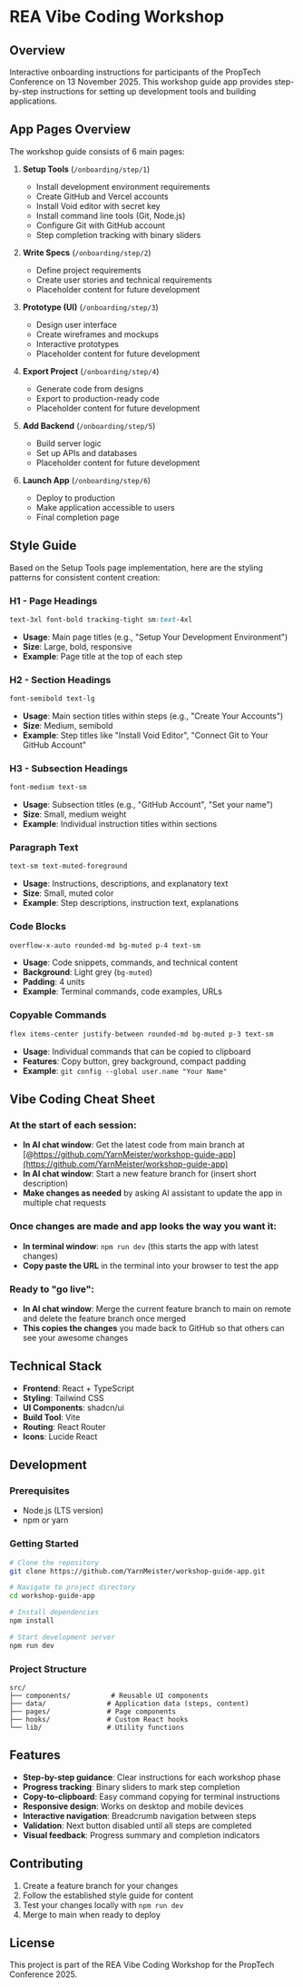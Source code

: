 # REA Vibe Coding Workshop

## Overview
Interactive onboarding instructions for participants of the PropTech Conference on 13 November 2025. This workshop guide app provides step-by-step instructions for setting up development tools and building applications.

## App Pages Overview

The workshop guide consists of 6 main pages:

1. **Setup Tools** (`/onboarding/step/1`)
   - Install development environment requirements
   - Create GitHub and Vercel accounts
   - Install Void editor with secret key
   - Install command line tools (Git, Node.js)
   - Configure Git with GitHub account
   - Step completion tracking with binary sliders

2. **Write Specs** (`/onboarding/step/2`)
   - Define project requirements
   - Create user stories and technical requirements
   - Placeholder content for future development

3. **Prototype (UI)** (`/onboarding/step/3`)
   - Design user interface
   - Create wireframes and mockups
   - Interactive prototypes
   - Placeholder content for future development

4. **Export Project** (`/onboarding/step/4`)
   - Generate code from designs
   - Export to production-ready code
   - Placeholder content for future development

5. **Add Backend** (`/onboarding/step/5`)
   - Build server logic
   - Set up APIs and databases
   - Placeholder content for future development

6. **Launch App** (`/onboarding/step/6`)
   - Deploy to production
   - Make application accessible to users
   - Final completion page

## Style Guide

Based on the Setup Tools page implementation, here are the styling patterns for consistent content creation:

### H1 - Page Headings
```css
text-3xl font-bold tracking-tight sm:text-4xl
```
- **Usage**: Main page titles (e.g., "Setup Your Development Environment")
- **Size**: Large, bold, responsive
- **Example**: Page title at the top of each step

### H2 - Section Headings
```css
font-semibold text-lg
```
- **Usage**: Main section titles within steps (e.g., "Create Your Accounts")
- **Size**: Medium, semibold
- **Example**: Step titles like "Install Void Editor", "Connect Git to Your GitHub Account"

### H3 - Subsection Headings
```css
font-medium text-sm
```
- **Usage**: Subsection titles (e.g., "GitHub Account", "Set your name")
- **Size**: Small, medium weight
- **Example**: Individual instruction titles within sections

### Paragraph Text
```css
text-sm text-muted-foreground
```
- **Usage**: Instructions, descriptions, and explanatory text
- **Size**: Small, muted color
- **Example**: Step descriptions, instruction text, explanations

### Code Blocks
```css
overflow-x-auto rounded-md bg-muted p-4 text-sm
```
- **Usage**: Code snippets, commands, and technical content
- **Background**: Light grey (`bg-muted`)
- **Padding**: 4 units
- **Example**: Terminal commands, code examples, URLs

### Copyable Commands
```css
flex items-center justify-between rounded-md bg-muted p-3 text-sm
```
- **Usage**: Individual commands that can be copied to clipboard
- **Features**: Copy button, grey background, compact padding
- **Example**: `git config --global user.name "Your Name"`

## Vibe Coding Cheat Sheet

### At the start of each session:
- **In AI chat window**: Get the latest code from main branch at [@https://github.com/YarnMeister/workshop-guide-app](https://github.com/YarnMeister/workshop-guide-app)
- **In AI chat window**: Start a new feature branch for (insert short description)
- **Make changes as needed** by asking AI assistant to update the app in multiple chat requests

### Once changes are made and app looks the way you want it:
- **In terminal window**: `npm run dev` (this starts the app with latest changes)
- **Copy paste the URL** in the terminal into your browser to test the app

### Ready to "go live":
- **In AI chat window**: Merge the current feature branch to main on remote and delete the feature branch once merged
- **This copies the changes** you made back to GitHub so that others can see your awesome changes

## Technical Stack

- **Frontend**: React + TypeScript
- **Styling**: Tailwind CSS
- **UI Components**: shadcn/ui
- **Build Tool**: Vite
- **Routing**: React Router
- **Icons**: Lucide React

## Development

### Prerequisites
- Node.js (LTS version)
- npm or yarn

### Getting Started
```bash
# Clone the repository
git clone https://github.com/YarnMeister/workshop-guide-app.git

# Navigate to project directory
cd workshop-guide-app

# Install dependencies
npm install

# Start development server
npm run dev
```

### Project Structure
```
src/
├── components/          # Reusable UI components
├── data/               # Application data (steps, content)
├── pages/              # Page components
├── hooks/              # Custom React hooks
└── lib/                # Utility functions
```

## Features

- **Step-by-step guidance**: Clear instructions for each workshop phase
- **Progress tracking**: Binary sliders to mark step completion
- **Copy-to-clipboard**: Easy command copying for terminal instructions
- **Responsive design**: Works on desktop and mobile devices
- **Interactive navigation**: Breadcrumb navigation between steps
- **Validation**: Next button disabled until all steps are completed
- **Visual feedback**: Progress summary and completion indicators

## Contributing

1. Create a feature branch for your changes
2. Follow the established style guide for content
3. Test your changes locally with `npm run dev`
4. Merge to main when ready to deploy

## License

This project is part of the REA Vibe Coding Workshop for the PropTech Conference 2025.